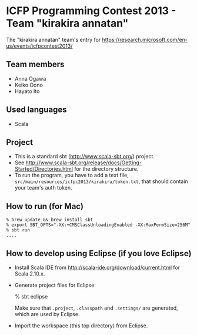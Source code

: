 ICFP Programming Contest 2013 - Team "kirakira annatan"
=====================================

The "kirakira annatan" team's entry for https://research.microsoft.com/en-us/events/icfpcontest2013/


Team members
----------

* Anna Ogawa
* Keiko Oono
* Hayato Ito

Used languages
----------

- Scala

Project
----------

- This is a standard sbt (http://www.scala-sbt.org/) project.
- See http://www.scala-sbt.org/release/docs/Getting-Started/Directories.html for the directory structure.
- To run the program, you have to add a text file, `src/main/resources/icfpc2013/kirakira/token.txt`, that should contain your team's auth token.

How to run (for Mac)
----------

    % brew update && brew install sbt
    % export SBT_OPTS="-XX:+CMSClassUnloadingEnabled -XX:MaxPermSize=256M"
    % sbt run
    ....

How to develop using Eclipse (if you love Eclipse)
----------

- Install Scala IDE from http://scala-ide.org/download/current.html for Scala 2.10.x.
- Generate project files for Eclipse:

  % sbt eclipse

  Make sure that `.project`, `.classpath` and `.settings/` are generated, which are used by Eclipse.
- Import the workspace (this top directory) from Eclipse.
